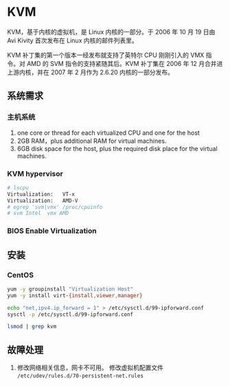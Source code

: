 # KVM
KVM，基于内核的虚拟机，是 Linux 内核的一部分。于 2006 年 10 月 19 日由 Avi Kivity 首次发布在 Linux 内核的邮件列表里。

KVM 补丁集的第一个版本一经发布就支持了英特尔 CPU 刚刚引入的 VMX 指令。对 AMD 的 SVM 指令的支持紧随其后。KVM 补丁集在 2006 年 12 月合并进上游内核，并在 2007 年 2 月作为 2.6.20 内核的一部分发布。

## 系统需求
### 主机系统
1. one core or thread for each virtualized CPU and one for the host
2. 2GB RAM，plus additional RAM for virtual machines.
3. 6GB disk space for the host, plus the required disk place for the virtual machines.

### KVM hypervisor

```bash
# lscpu
Virtualization:   VT-x
Virtualization:   AMD-V
# egrep 'svm|vmx' /proc/cpuinfo
# svm Intel  vmx AMD
```
### BIOS Enable Virtualization

## 安装

### CentOS

```bash
yum -y groupinstall "Virtualization Host"
yum -y install virt-{install,viewer,manager}

echo "net,ipv4.ip_forward = 1" > /etc/sysctl.d/99-ipforward.conf
sysctl -p /etc/sysctl.d/99-ipforward.conf

lsmod | grep kvm
```

## 故障处理
1. 修改网络相关信息，网卡不可用。
修改虚拟机配置文件　`/etc/udev/rules.d/70-persistent-net.rules`
